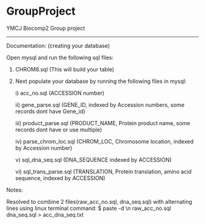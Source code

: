 # GroupProject
YMCJ Biocomp2 Group project

----------------------------------------------------------------------------

Documentation: (creating your database)

Open mysql and run the following sql files:

1. CHROM8.sql (This will build your table)

2. Next populate your database by running the following files in mysql:

    i) acc_no.sql (ACCESSION number)
    
    ii) gene_parse.sql (GENE_ID, indexed by Accession numbers, some records dont have Gene_id)
    
    iii) product_parse.sql (PRODUCT_NAME, Protein product name, some records dont have or use multiple)
    
    iv) parse_chrom_loc.sql (CHROM_LOC, Chromosome location, indexed by Accession number)
    
    v) sql_dna_seq.sql (DNA_SEQUENCE indexed by ACCESSION)
    
    vi) sql_trans_parse.sql (TRANSLATION, Protein translation, amino acid sequence, indexed by ACCESSION)


Notes:

Resolved to combine 2 files(raw_acc_no.sql, dna_seq.sql) with alternating lines using linux terminal command: $ paste -d \\n raw_acc_no.sql dna_seq.sql > acc_dna_seq.txt
